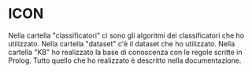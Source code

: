 # ICON
Nella cartella "classificatori" ci sono gli algoritmi dei classificatori che ho utilizzato. 
Nella cartella "dataset" c'è il dataset che ho utilizzato.
Nella cartella "KB" ho realizzato la base di conoscenza con le regole scritte in Prolog.
Tutto quello che ho realizzato è descritto nella documentazione.
